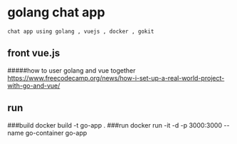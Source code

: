 # golang chat app
    chat app using golang , vuejs , docker , gokit


## front vue.js 
#####how to user golang and vue together
    https://www.freecodecamp.org/news/how-i-set-up-a-real-world-project-with-go-and-vue/

## run
###build
    docker build -t go-app .
###run
    docker run -it -d -p 3000:3000 --name go-container go-app